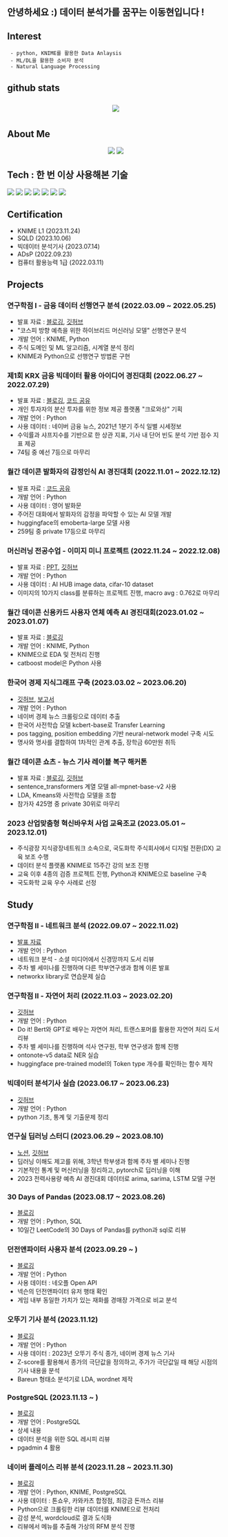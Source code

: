 ## 안녕하세요 :) 데이터 분석가를 꿈꾸는 이동현입니다 !

## Interest   
     - python, KNIME를 활용한 Data Anlaysis
     - ML/DL을 활용한 소비자 분석
     - Natural Language Processing

## github stats  

<div id="main" align="center">
    <img src="https://github-readme-stats.vercel.app/api?username=hr1588&count_private=true&show_icons=true&theme=radical"
        style="height: auto; margin-left: 20px; margin-right: 20px; padding: 10px;"/>
<!--         <img src="https://github-readme-stats.vercel.app/api/top-langs/?username=hr1588&layout=compact"   
        style="height: auto; margin-left: 20px; margin-right: 20px; padding: 10px;"/>  -->
</div>

## About Me  
<p align="center">
    <a href="https://hr1588.tistory.com/"><img src="https://img.shields.io/badge/Blog-FF5722?style=flat-square&logo=Blogger&logoColor=white"/></a>
    <a href="mailto:gaiqclass@gmail.com"><img src="https://img.shields.io/badge/Gmail-d14836?style=flat-square&logo=Gmail&logoColor=white&link=gaiqclass@gmail.com"/></a>
</p>

## Tech : 한 번 이상 사용해본 기술
<img src="https://img.shields.io/badge/Python-3776AB?style=flat-square&logo=Python&logoColor=white"/>
<img src="https://img.shields.io/badge/Anaconda-44A833?style=flat-square&logo=Anaconda&logoColor=white"/>
<img src="https://img.shields.io/badge/jupyter-F37626?style=flat-square&logo=jupyter&logoColor=white"/>
<img src="https://img.shields.io/badge/pandas-150458?style=flat-square&logo=pandas&logoColor=white"/>
<img src="https://img.shields.io/badge/scikitlearn-F7931E?style=flat-square&logo=scikitlearn&logoColor=white"/>
<img src="https://img.shields.io/badge/Postgresql-4169E1?style=flat-square&logo=Postgresql&logoColor=white"/>
<img src="https://img.shields.io/badge/R-276DC3?style=flat-square&logo=R&logoColor=white"/>

## Certification
- KNIME L1 (2023.11.24)
- SQLD (2023.10.06)
- 빅데이터 분석기사 (2023.07.14) 
- ADsP (2022.09.23)
- 컴퓨터 활용능력 1급 (2022.03.11)

## Projects

### 연구학점 I - 금융 데이터 선행연구 분석 (2022.03.09 ~ 2022.05.25)
- 발표 자료 : <a href='https://hr1588.tistory.com/category/주식%20선행연구%20분석'>블로깅</a>, <a href='https://github.com/hr1588/Lab_study/tree/main/kospi_project'>깃허브</a>
- "코스피 방향 예측을 위한 하이브리드 머신러닝 모델" 선행연구 분석
- 개발 언어 : KNIME, Python
- 주식 도메인 및 ML 알고리즘, 시계열 분석 정리
- KNIME과 Python으로 선행연구 방법론 구현

### 제1회 KRX 금융 빅데이터 활용 아이디어 경진대회 (2022.06.27 ~ 2022.07.29)
- 발표 자료 : [블로깅](https://hr1588.tistory.com/29), [코드 공유](https://dacon.io/codeshare/5528)
- 개인 투자자의 분산 투자를 위한 정보 제공 플랫폼 "크로와상" 기획
- 개발 언어 : Python
- 사용 데이터 : 네이버 금융 뉴스, 2021년 1분기 주식 일별 시세정보
- 수익률과 샤프지수를 기반으로 한 상관 지표, 기사 내 단어 빈도 분석 기반 점수 지표 제공
- 74팀 중 예선 7등으로 마무리

### 월간 데이콘 발화자의 감정인식 AI 경진대회 (2022.11.01 ~ 2022.12.12)
- 발표 자료 : [코드 공유](https://dacon.io/competitions/official/236027/codeshare/7278?page=1&dtype=recent)
- 개발 언어 : Python
- 사용 데이터 : 영어 발화문
- 주어진 대화에서 발화자의 감정을 파악할 수 있는 AI 모델 개발
- huggingface의 emoberta-large 모델 사용
- 259팀 중 private 17등으로 마무리

### 머신러닝 전공수업 - 이미지 미니 프로젝트 (2022.11.24 ~ 2022.12.08)
- 발표 자료 : [PPT](https://drive.google.com/drive/folders/1ZXzyzT19teBc-4LUT7htOvz0wla9eKnE?usp=drive_link), [깃허브](https://github.com/hr1588/Lab_study/blob/main/deep-learning/image_project/dh_ml_ffinal.ipynb)
- 개발 언어 : Python
- 사용 데이터 : AI HUB image data, cifar-10 dataset
- 이미지의 10가지 class를 분류하는 프로젝트 진행, macro avg : 0.762로 마무리

### 월간 데이콘 신용카드 사용자 연체 예측 AI 경진대회(2023.01.02 ~ 2023.01.07)
- 발표 자료 : [블로깅](https://hr1588.tistory.com/3)
- 개발 언어 : KNIME, Python
- KNIME으로 EDA 및 전처리 진행
- catboost model은 Python 사용

### 한국어 경제 지식그래프 구축 (2023.03.02 ~ 2023.06.20)
- [깃허브](https://github.com/hr1588/Knowledge-Graph), [보고서](https://drive.google.com/drive/folders/19XjGzlavPe382YCDNiRt1ATCJHbV9R2u?usp=drive_link)
- 개발 언어 : Python
- 네이버 경제 뉴스 크롤링으로 데이터 추출
- 한국어 사전학습 모델 kcbert-base로 Transfer Learning
- pos tagging, position embedding 기반 neural-network model 구축 시도
- 명사와 명사를 결합하여 1차적인 관계 추출, 장학금 60만원 취득

### 월간 데이콘 쇼츠 - 뉴스 기사 레이블 복구 해커톤
- 발표 자료 : [블로깅](https://hr1588.tistory.com/34), [깃허브](https://github.com/hr1588/pytorch/blob/main/%EB%89%B4%EC%8A%A4%20%EB%A0%88%EC%9D%B4%EB%B8%94%EB%A7%81/news_clustering.ipynb)
- sentence_transformers 계열 모델 all-mpnet-base-v2 사용
- LDA, Kmeans와 사전학습 모델을 조합
- 참가자 425명 중 private 30위로 마무리

### 2023 산업맞춤형 혁신바우처 사업 교육조교 (2023.05.01 ~ 2023.12.01)
- 주식광장 지식광장네트워크 소속으로, 국도화학 주식회사에서 디지털 전환(DX) 교육 보조 수행
- 데이터 분석 플랫폼 KNIME로 15주간 강의 보조 진행
- 교육 이후 4종의 검증 프로젝트 진행, Python과 KNIME으로 baseline 구축
- 국도화학 교육 우수 사례로 선정

## Study

### 연구학점 II - 네트워크 분석 (2022.09.07 ~ 2022.11.02)
- [발표 자료](https://drive.google.com/drive/folders/1oIIFphtni4uXda1EqaP6GzF1xEFph4Kq?usp=drive_link)
- 개발 언어 : Python
- 네트워크 분석 - 소셜 미디어에서 신경망까지 도서 리뷰
- 주차 별 세미나를 진행하며 다른 학부연구생과 함께 이론 발표
- networkx library로 연습문제 실습

### 연구학점 II - 자연어 처리 (2022.11.03 ~ 2023.02.20)
- [깃허브](https://github.com/hr1588/Lab_study/tree/main/NLP)
- 개발 언어 : Python
- Do it! Bert와 GPT로 배우는 자연어 처리, 트랜스포머를 활용한 자연어 처리 도서 리뷰
- 주차 별 세미나를 진행하며 석사 연구원, 학부 연구생과 함께 진행
- ontonote-v5 data로 NER 실습
- huggingface pre-trained model의 Token type 개수를 확인하는 함수 제작

### 빅데이터 분석기사 실습 (2023.06.17 ~ 2023.06.23)
- [깃허브](https://github.com/hr1588/Engineer-Big-Data-Analysis)
- 개발 언어 : Python
- python 기초, 통계 및 기출문제 정리

### 연구실 딥러닝 스터디 (2023.06.29 ~ 2023.08.10)
- [노션](https://www.notion.so/2023-summer-LAB-Study-DB-78b3b8cb4bac43c385618c7f251b090b), [깃허브](https://github.com/hr1588/pytorch)
- 딥러닝 이해도 제고를 위해, 3학년 학부생과 함께 주차 별 세미나 진행
- 기본적인 통계 및 머신러닝을 정리하고, pytorch로 딥러닝을 이해
- 2023 전력사용량 예측 AI 경진대회 데이터로 arima, sarima, LSTM 모델 구현

### 30 Days of Pandas (2023.08.17 ~ 2023.08.26)
- <a href='https://hr1588.tistory.com/category/30%20Days%20of%20Pandas'>블로깅</a>
- 개발 언어 : Python, SQL
- 10일간 LeetCode의 30 Days of Pandas를 python과 sql로 리뷰

### 던전앤파이터 사용자 분석 (2023.09.29 ~ )
- <a href='https://hr1588.tistory.com/category/게임 사용자 분석'>블로깅</a>
- 개발 언어 : Python
- 사용 데이터 : 네오플 Open API
- 넥슨의 던전앤파이터 유저 행태 확인 
- 게임 내부 동일한 가치가 있는 재화를 경매장 가격으로 비교 분석

### 오뚜기 기사 분석 (2023.11.12)
- [블로깅](https://hr1588.tistory.com/46)
- 개발 언어 : Python
- 사용 데이터 : 2023년 오뚜기 주식 종가, 네이버 경제 뉴스 기사 
- Z-score를 활용해서 종가의 극단값을 정의하고, 주가가 극단값일 때 해당 시점의 기사 내용을 분석 
- Bareun 형태소 분석기로 LDA, wordnet 제작

### PostgreSQL (2023.11.13 ~ )
- [블로깅](https://hr1588.tistory.com/category/SQL?page=2)
- 개발 언어 : PostgreSQL
- 상세 내용
- 데이터 분석을 위한 SQL 레시피 리뷰
- pgadmin 4 활용
  
### 네이버 플레이스 리뷰 분석 (2023.11.28 ~ 2023.11.30)
- <a href='https://hr1588.tistory.com/category/리뷰%20분석'>블로깅</a>
- 개발 언어 : Python, KNIME, PostgreSQL
- 사용 데이터 : 톤쇼우, 카와카츠 합정점, 최강금 돈까스 리뷰 
- Python으로 크롤링한 리뷰 데이터를 KNIME으로 전처리
- 감성 분석, wordcloud로 결과 도식화
- 리뷰에서 메뉴를 추출해 가상의 RFM 분석 진행
